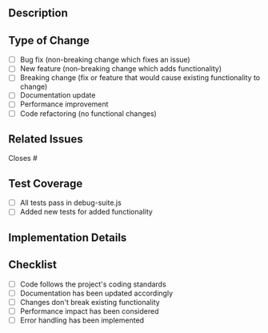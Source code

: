 ## Description
<!-- Provide a brief description of the changes in this PR -->

## Type of Change
<!-- Check the types of changes introduced in this PR -->
- [ ] Bug fix (non-breaking change which fixes an issue)
- [ ] New feature (non-breaking change which adds functionality)
- [ ] Breaking change (fix or feature that would cause existing functionality to change)
- [ ] Documentation update
- [ ] Performance improvement
- [ ] Code refactoring (no functional changes)

## Related Issues
<!-- Link to any related issues closed by this PR -->
Closes #

## Test Coverage
<!-- Describe the tests you ran to verify your changes -->
- [ ] All tests pass in debug-suite.js
- [ ] Added new tests for added functionality

## Implementation Details
<!-- Explain any complex implementation choices or notable changes -->

## Checklist
<!-- Make sure your PR checks the following -->
- [ ] Code follows the project's coding standards
- [ ] Documentation has been updated accordingly
- [ ] Changes don't break existing functionality
- [ ] Performance impact has been considered
- [ ] Error handling has been implemented 
